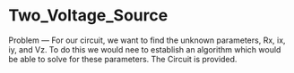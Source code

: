 # Two_Voltage_Source
Problem — For our circuit, we want to find the unknown parameters, Rx, ix, iy, and Vz. To do this we would nee to establish an algorithm which would be able to solve for these parameters.
The Circuit is provided.

